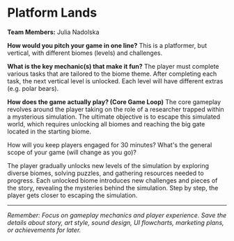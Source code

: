 # Platform Lands

**Team Members:** Julia Nadolska

**How would you pitch your game in one line?**
This is a platformer, but vertical, with different biomes (levels) and challenges.

**What is the key mechanic(s) that make it fun?**
The player must complete various tasks that are tailored to the biome theme. After completing each task, the next vertical level is unlocked. Each level will have different extras (e.g. polar bears).

**How does the game actually play? (Core Game Loop)**
The core gameplay revolves around the player taking on the role of a researcher trapped within a mysterious simulation. The ultimate objective is to escape this simulated world, which requires unlocking all biomes and reaching the big gate located in the starting biome.

How will you keep players engaged for 30 minutes? What's the general scope of your game (will change as you go)?

The player gradually unlocks new levels of the simulation by exploring diverse biomes, solving puzzles, and gathering resources needed to progress. Each unlocked biome introduces new challenges and pieces of the story, revealing the mysteries behind the simulation. Step by step, the player gets closer to escaping the simulation.

---
*Remember: Focus on gameplay mechanics and player experience. Save the details about story, art style, sound design, UI flowcharts, marketing plans, or achievements for later.*
